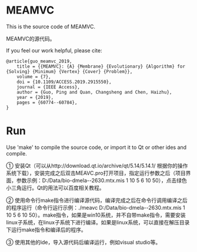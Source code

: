 # MEAMVC
This is the source code of MEAMVC.

MEAMVC的源代码。

If you feel our work helpful, please cite:
```
@article{guo_meamvc_2019,
	title = {{MEAMVC}: {A} {Membrane} {Evolutionary} {Algorithm} for {Solving} {Minimum} {Vertex} {Cover} {Problem}},
	volume = {7},
	doi = {10.1109/ACCESS.2019.2915550},
	journal = {IEEE Access},
	author = {Guo, Ping and Quan, Changsheng and Chen, Haizhu},
	year = {2019},
	pages = {60774--60784},
}
```

# Run
Use 'make' to compile the source code, or import it to Qt or other ides and compile.

① 安装Qt（可以从http://download.qt.io/archive/qt/5.14/5.14.1/ 根据你的操作系统下载），安装完成之后双击MEAVC.pro打开项目，指定运行参数之后（项目界面，参数示例：D:/Data/bio-dmela--2630.mtx.mis 1 10 5 6 10 50），点击绿色小三角运行。Qt的用法可以百度相关教程。

② 使用命令行make指令进行编译源代码，编译完成之后在命令行调用编译之后的程序运行（命令行运行示例：./meavc D:/Data/bio-dmela--2630.mtx.mis 1 10 5 6 10 50）。make指令，如果是win10系统，并不自带make指令，需要安装linux子系统，在linux子系统下进行编译。如果是linux系统，可以直接在解压目录下运行make指令和编译后的程序。

③ 使用其他的ide，导入源代码后编译运行，例如visual studio等。
